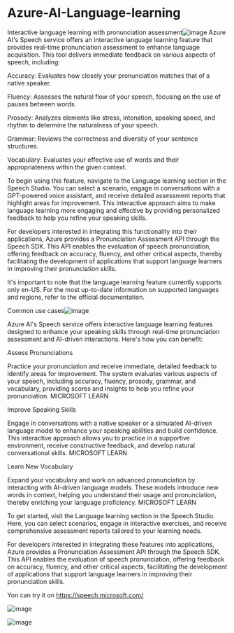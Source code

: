 # Azure-AI-Language-learning

Interactive language learning with pronunciation assessment![image](https://github.com/user-attachments/assets/283eb277-b8d6-46f7-9114-ec7d479c31ff)
Azure AI's Speech service offers an interactive language learning feature that provides real-time pronunciation assessment to enhance language acquisition. This tool delivers immediate feedback on various aspects of speech, including:

Accuracy: Evaluates how closely your pronunciation matches that of a native speaker.

Fluency: Assesses the natural flow of your speech, focusing on the use of pauses between words.

Prosody: Analyzes elements like stress, intonation, speaking speed, and rhythm to determine the naturalness of your speech.

Grammar: Reviews the correctness and diversity of your sentence structures.

Vocabulary: Evaluates your effective use of words and their appropriateness within the given context.

To begin using this feature, navigate to the Language learning section in the Speech Studio. You can select a scenario, engage in conversations with a GPT-powered voice assistant, and receive detailed assessment reports that highlight areas for improvement. This interactive approach aims to make language learning more engaging and effective by providing personalized feedback to help you refine your speaking skills.

For developers interested in integrating this functionality into their applications, Azure provides a Pronunciation Assessment API through the Speech SDK. This API enables the evaluation of speech pronunciation, offering feedback on accuracy, fluency, and other critical aspects, thereby facilitating the development of applications that support language learners in improving their pronunciation skills.

It's important to note that the language learning feature currently supports only en-US. For the most up-to-date information on supported languages and regions, refer to the official documentation.

Common use cases![image](https://github.com/user-attachments/assets/38669500-d742-42f0-be4f-a52e9d8afed3)

Azure AI's Speech service offers interactive language learning features designed to enhance your speaking skills through real-time pronunciation assessment and AI-driven interactions. Here's how you can benefit:

Assess Pronunciations

Practice your pronunciation and receive immediate, detailed feedback to identify areas for improvement. The system evaluates various aspects of your speech, including accuracy, fluency, prosody, grammar, and vocabulary, providing scores and insights to help you refine your pronunciation. 
MICROSOFT LEARN

Improve Speaking Skills

Engage in conversations with a native speaker or a simulated AI-driven language model to enhance your speaking abilities and build confidence. This interactive approach allows you to practice in a supportive environment, receive constructive feedback, and develop natural conversational skills. 
MICROSOFT LEARN

Learn New Vocabulary

Expand your vocabulary and work on advanced pronunciation by interacting with AI-driven language models. These models introduce new words in context, helping you understand their usage and pronunciation, thereby enriching your language proficiency. 
MICROSOFT LEARN

To get started, visit the Language learning section in the Speech Studio. Here, you can select scenarios, engage in interactive exercises, and receive comprehensive assessment reports tailored to your learning needs.

For developers interested in integrating these features into applications, Azure provides a Pronunciation Assessment API through the Speech SDK. This API enables the evaluation of speech pronunciation, offering feedback on accuracy, fluency, and other critical aspects, facilitating the development of applications that support language learners in improving their pronunciation skills.

Yon can try it on https://speech.microsoft.com/

![image](https://github.com/user-attachments/assets/0d7c0356-d292-45a4-b656-21f7cbf7c473)

![image](https://github.com/user-attachments/assets/c0c38296-c6ce-44cd-89b2-4caca2eb1feb)


